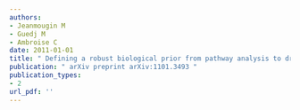 ```yaml
---
authors: 
- Jeanmougin M 
- Guedj M 
- Ambroise C 
date: 2011-01-01
title: " Defining a robust biological prior from pathway analysis to drive network inference "
publication: " arXiv preprint arXiv:1101.3493 "
publication_types:
- 2
url_pdf: ''
---
```

